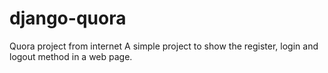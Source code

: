 # django-quora
Quora project from internet
A simple project to show the register, login and logout method in a web page.
